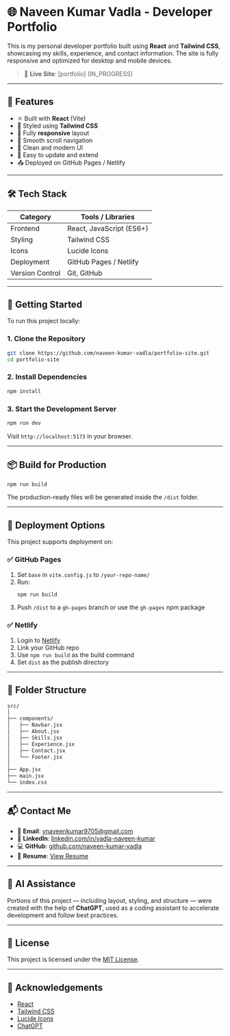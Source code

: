 # 🌐 Naveen Kumar Vadla - Developer Portfolio

This is my personal developer portfolio built using **React** and **Tailwind CSS**, showcasing my skills, experience, and contact information. The site is fully responsive and optimized for desktop and mobile devices.

> 🚀 **Live Site**: [portfolio] (IN_PROGRESS)

---

## 📌 Features

- ⚛️ Built with **React** (Vite)
- 🎨 Styled using **Tailwind CSS**
- 📱 Fully **responsive** layout
- 🔗 Smooth scroll navigation
- 🌙 Clean and modern UI
- 🧠 Easy to update and extend
- 📤 Deployed on GitHub Pages / Netlify

---

## 🛠️ Tech Stack

| Category        | Tools / Libraries                |
|-----------------|----------------------------------|
| Frontend        | React, JavaScript (ES6+)         |
| Styling         | Tailwind CSS                     |
| Icons           | Lucide Icons                     |
| Deployment      | GitHub Pages / Netlify           |
| Version Control | Git, GitHub                      |

---

## 🚀 Getting Started

To run this project locally:

### 1. Clone the Repository

```bash
git clone https://github.com/naveen-kumar-vadla/portfolio-site.git
cd portfolio-site
```

### 2. Install Dependencies

```bash
npm install
```

### 3. Start the Development Server

```bash
npm run dev
```

Visit `http://localhost:5173` in your browser.

---

## 📦 Build for Production

```bash
npm run build
```

The production-ready files will be generated inside the `/dist` folder.

---

## 🚀 Deployment Options

This project supports deployment on:

### ✅ GitHub Pages

1. Set `base` in `vite.config.js` to `/your-repo-name/`
2. Run:
   ```bash
   npm run build
   ```
3. Push `/dist` to a `gh-pages` branch or use the `gh-pages` npm package

### ✅ Netlify

1. Login to [Netlify](https://netlify.com)
2. Link your GitHub repo
3. Use `npm run build` as the build command
4. Set `dist` as the publish directory

---

## 📁 Folder Structure

```bash
src/
│
├── components/
│   ├── Navbar.jsx
│   ├── About.jsx
│   ├── Skills.jsx
│   ├── Experience.jsx
│   ├── Contact.jsx
│   └── Footer.jsx
│
├── App.jsx
├── main.jsx
└── index.css
```

---

## 📬 Contact Me

- 📧 **Email**: [vnaveenkumar9705@gmail.com](mailto:vnaveenkumar9705@gmail.com)
- 💼 **LinkedIn**: [linkedin.com/in/vadla-naveen-kumar](https://www.linkedin.com/in/vadla-naveen-kumar/)
- 💻 **GitHub**: [github.com/naveen-kumar-vadla](https://github.com/naveen-kumar-vadla)
- 📄 **Resume**: [View Resume](https://drive.google.com/file/d/1jbl7c1G084uykhcGR-_Z5ttqCxfIgeQw/view)

---

## 🧠 AI Assistance

Portions of this project — including layout, styling, and structure — were created with the help of **ChatGPT**, used as a coding assistant to accelerate development and follow best practices.

---

## 📝 License

This project is licensed under the [MIT License](LICENSE).

---

## 🙌 Acknowledgements

- [React](https://reactjs.org/)
- [Tailwind CSS](https://tailwindcss.com/)
- [Lucide Icons](https://lucide.dev/)
- [ChatGPT](https://openai.com/chatgpt)